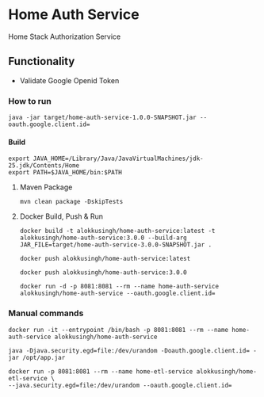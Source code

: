 # Home Auth Service 
Home Stack Authorization Service

## Functionality
- Validate Google Openid Token

### How to run
````
java -jar target/home-auth-service-1.0.0-SNAPSHOT.jar --oauth.google.client.id=
````

#### Build
```shell
export JAVA_HOME=/Library/Java/JavaVirtualMachines/jdk-25.jdk/Contents/Home
export PATH=$JAVA_HOME/bin:$PATH
```
1. Maven Package
   ```shell
   mvn clean package -DskipTests
   ```
2. Docker Build, Push & Run
   ```shell
   docker build -t alokkusingh/home-auth-service:latest -t alokkusingh/home-auth-service:3.0.0 --build-arg JAR_FILE=target/home-auth-service-3.0.0-SNAPSHOT.jar .
   ```
   ```shell
   docker push alokkusingh/home-auth-service:latest
   ```
   ```shell
   docker push alokkusingh/home-auth-service:3.0.0
   ```
   ```shell
   docker run -d -p 8081:8081 --rm --name home-auth-service alokkusingh/home-auth-service --oauth.google.client.id=
   ```
   
### Manual commands
````
docker run -it --entrypoint /bin/bash -p 8081:8081 --rm --name home-auth-service alokkusingh/home-auth-service
````
````
java -Djava.security.egd=file:/dev/urandom -Doauth.google.client.id= -jar /opt/app.jar
````
````
docker run -p 8081:8081 --rm --name home-etl-service alokkusingh/home-etl-service \
--java.security.egd=file:/dev/urandom --oauth.google.client.id= 
````